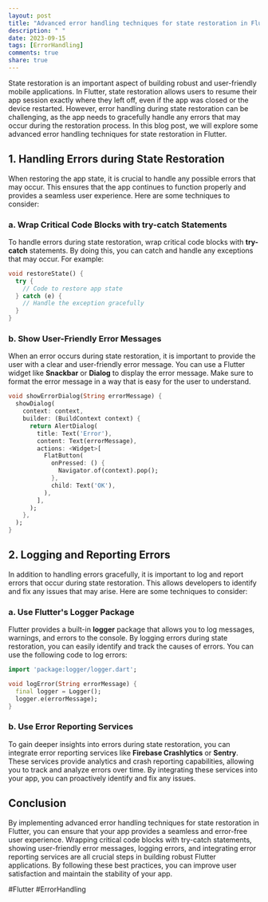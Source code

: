 ```yaml
---
layout: post
title: "Advanced error handling techniques for state restoration in Flutter"
description: " "
date: 2023-09-15
tags: [ErrorHandling]
comments: true
share: true
---
```


State restoration is an important aspect of building robust and user-friendly mobile applications. In Flutter, state restoration allows users to resume their app session exactly where they left off, even if the app was closed or the device restarted. However, error handling during state restoration can be challenging, as the app needs to gracefully handle any errors that may occur during the restoration process. In this blog post, we will explore some advanced error handling techniques for state restoration in Flutter.

## 1. Handling Errors during State Restoration

When restoring the app state, it is crucial to handle any possible errors that may occur. This ensures that the app continues to function properly and provides a seamless user experience. Here are some techniques to consider:

### a. Wrap Critical Code Blocks with try-catch Statements

To handle errors during state restoration, wrap critical code blocks with **try-catch** statements. By doing this, you can catch and handle any exceptions that may occur. For example:

```dart
void restoreState() {
  try {
    // Code to restore app state
  } catch (e) {
    // Handle the exception gracefully
  }
}
```

### b. Show User-Friendly Error Messages

When an error occurs during state restoration, it is important to provide the user with a clear and user-friendly error message. You can use a Flutter widget like **Snackbar** or **Dialog** to display the error message. Make sure to format the error message in a way that is easy for the user to understand.

```dart
void showErrorDialog(String errorMessage) {
  showDialog(
    context: context,
    builder: (BuildContext context) {
      return AlertDialog(
        title: Text('Error'),
        content: Text(errorMessage),
        actions: <Widget>[
          FlatButton(
            onPressed: () {
              Navigator.of(context).pop();
            },
            child: Text('OK'),
          ),
        ],
      );
    },
  );
}
```

## 2. Logging and Reporting Errors

In addition to handling errors gracefully, it is important to log and report errors that occur during state restoration. This allows developers to identify and fix any issues that may arise. Here are some techniques to consider:

### a. Use Flutter's Logger Package

Flutter provides a built-in **logger** package that allows you to log messages, warnings, and errors to the console. By logging errors during state restoration, you can easily identify and track the causes of errors. You can use the following code to log errors:

```dart
import 'package:logger/logger.dart';

void logError(String errorMessage) {
  final logger = Logger();
  logger.e(errorMessage);
}
```

### b. Use Error Reporting Services

To gain deeper insights into errors during state restoration, you can integrate error reporting services like **Firebase Crashlytics** or **Sentry**. These services provide analytics and crash reporting capabilities, allowing you to track and analyze errors over time. By integrating these services into your app, you can proactively identify and fix any issues.

## Conclusion

By implementing advanced error handling techniques for state restoration in Flutter, you can ensure that your app provides a seamless and error-free user experience. Wrapping critical code blocks with try-catch statements, showing user-friendly error messages, logging errors, and integrating error reporting services are all crucial steps in building robust Flutter applications. By following these best practices, you can improve user satisfaction and maintain the stability of your app.

#Flutter #ErrorHandling
